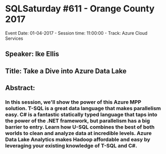 # SQLSaturday #611 - Orange County 2017
Event Date: 01-04-2017 - Session time: 11:00:00 - Track: Azure  Cloud Services
## Speaker: Ike Ellis
## Title: Take a Dive into Azure Data Lake
## Abstract:
### In this session, we'll show the power of this Azure MPP solution.  T-SQL is a great data language that makes parallelism easy.  C# is a fantastic statically typed language that taps into the power of the .NET framework, but parallelism has a big barrier to entry.  Learn how U-SQL combines the best of both worlds to clean and analyze data at incredible levels.  Azure Data Lake Analytics makes Hadoop affordable and easy by leveraging your existing knowledge of T-SQL and C#.
